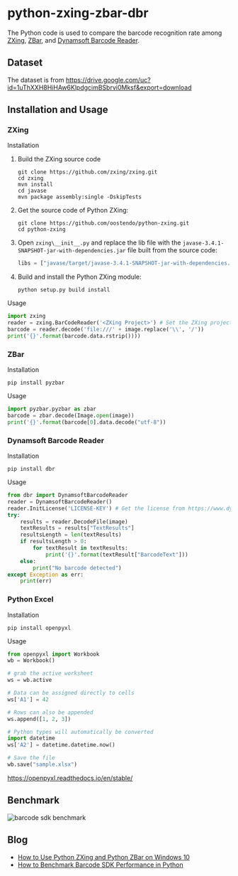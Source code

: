 # python-zxing-zbar-dbr
The Python code is used to compare the barcode recognition rate among [ZXing](https://github.com/oostendo/python-zxing), [ZBar](https://github.com/NaturalHistoryMuseum/pyzbar/), and [Dynamsoft Barcode Reader](https://github.com/dynamsoft-dbr/python-barcode).

## Dataset
The dataset is from https://drive.google.com/uc?id=1uThXXH8HiHAw6KlpdgcimBSbrvi0Mksf&export=download

## Installation and Usage

### ZXing

Installation

1. Build the ZXing source code

    ```
    git clone https://github.com/zxing/zxing.git
    cd zxing
    mvn install
    cd javase 
    mvn package assembly:single -DskipTests
    ```

2. Get the source code of Python ZXing:

    ```
    git clone https://github.com/oostendo/python-zxing.git
    cd python-zxing
    ```

3. Open `zxing\__init__.py` and replace the lib file with the `javase-3.4.1-SNAPSHOT-jar-with-dependencies.jar` file built from the source code:

    ```py
    libs = ["javase/target/javase-3.4.1-SNAPSHOT-jar-with-dependencies.jar"]
    ```

4. Build and install the Python ZXing module:

    ```
    python setup.py build install
    ```


Usage

```py
import zxing
reader = zxing.BarCodeReader('<ZXing Project>') # Set the ZXing project directory
barcode = reader.decode('file:///' + image.replace('\\', '/'))
print('{}'.format(barcode.data.rstrip())))
```

### ZBar

Installation

```
pip install pyzbar
```

Usage

```py
import pyzbar.pyzbar as zbar
barcode = zbar.decode(Image.open(image))
print('{}'.format(barcode[0].data.decode("utf-8"))
```

### Dynamsoft Barcode Reader

Installation

```
pip install dbr
```

Usage

```py
from dbr import DynamsoftBarcodeReader
reader = DynamsoftBarcodeReader()
reader.InitLicense('LICENSE-KEY') # Get the license from https://www.dynamsoft.com/CustomerPortal/Portal/Triallicense.aspx
try:
    results = reader.DecodeFile(image)
    textResults = results["TextResults"]
    resultsLength = len(textResults)
    if resultsLength > 0:
        for textResult in textResults:
            print('{}'.format(textResult["BarcodeText"]))
    else:
        print("No barcode detected")
except Exception as err:
    print(err)
```

### Python Excel

Installation

```
pip install openpyxl
```

Usage

```py
from openpyxl import Workbook
wb = Workbook()

# grab the active worksheet
ws = wb.active

# Data can be assigned directly to cells
ws['A1'] = 42

# Rows can also be appended
ws.append([1, 2, 3])

# Python types will automatically be converted
import datetime
ws['A2'] = datetime.datetime.now()

# Save the file
wb.save("sample.xlsx")
```

https://openpyxl.readthedocs.io/en/stable/

## Benchmark

![barcode sdk benchmark](https://www.codepool.biz/wp-content/uploads/2020/02/benchmark-barcode-sdk.png)

## Blog

- [How to Use Python ZXing and Python ZBar on Windows 10](https://www.codepool.biz/python-zxing-zbar-barcode.html)
- [How to Benchmark Barcode SDK Performance in Python](https://www.codepool.biz/benchmark-barcode-sdk-python.html)
